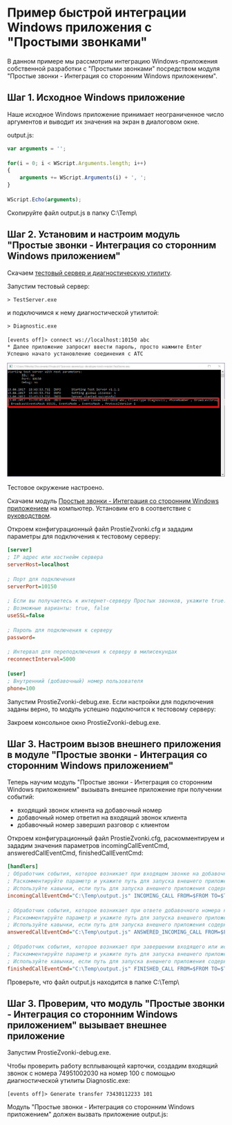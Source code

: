 Пример быстрой интеграции Windows приложения с "Простыми звонками"
==========================================================

В данном примере мы рассмотрим интеграцию Windows-приложения собственной разработки с "Простыми звонками" посредством модуля "Простые звонки - Интеграция со сторонним Windows приложением". 


Шаг 1. Исходное Windows приложение
--------------------------

Наше исходное Windows приложение принимает неограниченное число аргументов и выводит их значения на экран в диалоговом окне.

output.js:

```js
var arguments = '';

for(i = 0; i < WScript.Arguments.length; i++) 
{
	arguments += WScript.Arguments(i) + ', ';	
} 

WScript.Echo(arguments);
```

Скопируйте файл output.js в папку C:\Temp\

Шаг 2. Установим и настроим модуль "Простые звонки - Интеграция со сторонним Windows приложением"
--------------------------------------

Скачаем [тестовый сервер и диагностическую утилиту](https://github.com/vedisoft/pz-developer-tools).

Запустим тестовый сервер:

```
> TestServer.exe
```
	
и подключимся к нему диагностической утилитой:

```
> Diagnostic.exe

[events off]> connect ws://localhost:10150 abc
* Далее приложение запросит ввести пароль, просто нажмите Enter
Успешно начато установление соединения с АТС
```

![Соединение установлено](https://github.com/vedisoft/windows-console-tool/blob/master/testserver-success.png)

Тестовое окружение настроено.

Скачаем модуль [Простые звонки - Интеграция со сторонним Windows приложением](http://prostiezvonki.ru/installs/ProstieZvonki_Integraciya_s_Windows_Prilozheniem.zip) на компьютер. Установим его в соответствие с [руководством](http://prostiezvonki.ru/documents/Ustanovka_nastroyka_Integraciya_s_Windows_Prilozheniem.pdf).

Откроем конфигурационный файл ProstieZvonki.cfg и зададим параметры для подключения к тестовому серверу:

```ini
[server]
; IP адрес или хостнейм сервера
serverHost=localhost

; Порт для подключения
serverPort=10150

; Если вы получаетесь к интернет-серверу Простых звонков, укажите true.
; Возможные варианты: true, false
useSSL=false

; Пароль для подключения к серверу
password=

; Интервал для переподключения к серверу в милисекундах
reconnectInterval=5000

[user]
; Внутренний (добавочный) номер пользователя
phone=100
```

Запустим ProstieZvonki-debug.exe. Если настройки для подключения заданы верно, то модуль успешно подключится к тестовому серверу:

Закроем консольное окно ProstieZvonki-debug.exe.


Шаг 3. Настроим вызов внешнего приложения в модуле "Простые звонки - Интеграция со сторонним Windows приложением"
--------------------------------------

Теперь научим модуль "Простые звонки - Интеграция со сторонним Windows приложением" вызывать внешнее приложение при получении событий:
- входящий звонок клиента на добавочный номер
- добавочный номер ответил на входящий звонок клиента
- добавочный номер завершил разговор с клиентом

Откроем конфигурационный файл ProstieZvonki.cfg, раскомментируем и зададим значения параметров incomingCallEventCmd, answeredCallEventCmd, finishedCallEventCmd:

```ini
[handlers]
; Обработчик события, которое возникает при входящем звонке на добавочный номер (зазвонил телефон). 
; Раскомментируйте параметр и укажите путь для запуска внешнего приложения. 
; Используйте кавычки, если путь для запуска внешнего приложения содержит пробелы.
incomingCallEventCmd="C:\Temp\output.js" INCOMING_CALL FROM=$FROM TO=$TO LINE=$LINE

; Обработчик события, которое возникает при ответе добавочного номера на входящий звонок (пользователь поднял трубку). 
; Раскомментируйте параметр и укажите путь для запуска внешнего приложения. 
; Используйте кавычки, если путь для запуска внешнего приложения содержит пробелы.
answeredCallEventCmd="C:\Temp\output.js" ANSWERED_INCOMING_CALL FROM=$FROM TO=$TO LINE=$LINE

; Обработчик события, которое возникает при завершении входящего или исходящего звонка на добавочном номере (сотрудник положил трубку). 
; Раскомментируйте параметр и укажите путь для запуска внешнего приложения. 
; Используйте кавычки, если путь для запуска внешнего приложения содержит пробелы.
finishedCallEventCmd="C:\Temp\output.js" FINISHED_CALL FROM=$FROM TO=$TO DATE=$DATE AUDIO=$AUDIO DURATION=$DURATION DIRECTION=$DIRECTION LINE=$LINE
```

Проверьте, что файл output.js находится в папке C:\Temp\

Шаг 3. Проверим, что модуль "Простые звонки - Интеграция со сторонним Windows приложением" вызывает внешнее приложение
--------------------------------------

Запустим ProstieZvonki-debug.exe. 

Чтобы проверить работу всплывающей карточки, создадим входящий звонок с номера 74951002030 на номер 100 с помощью диагностической утилиты Diagnostic.exe:

```
[events off]> Generate transfer 73430112233 101
```

Модуль "Простые звонки - Интеграция со сторонним Windows приложением" должен вызвать приложение output.js:
